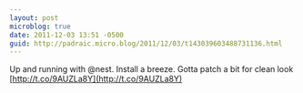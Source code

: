 ```yaml
---
layout: post
microblog: true
date: 2011-12-03 13:51 -0500
guid: http://padraic.micro.blog/2011/12/03/t143039603488731136.html
---
```

Up and running with @nest. Install a breeze. Gotta patch a bit for clean look [http://t.co/9AUZLa8Y](http://t.co/9AUZLa8Y)
